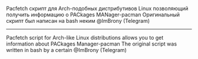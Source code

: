 Pacfetch скрипт для Arch-подобных дистрибутивов Linux позволяющий получить информацию о PACkages MANager-pacman
Оригинальный скрипт был написан на bash неким @ImBrony (Telegram)

-----------------------------------------------------------------

Pacfetch script for Arch-like Linux distributions allows you to get information about PACkages Manager-pacman
The original script was written in bash by a certain @ImBrony (Telegram)
